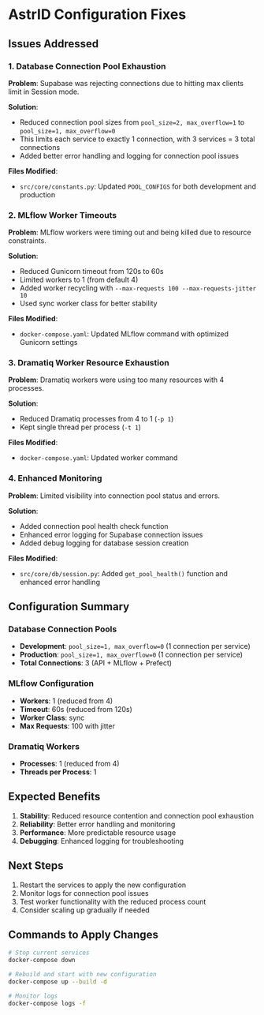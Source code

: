 # AstrID Configuration Fixes

## Issues Addressed

### 1. Database Connection Pool Exhaustion
**Problem**: Supabase was rejecting connections due to hitting max clients limit in Session mode.

**Solution**: 
- Reduced connection pool sizes from `pool_size=2, max_overflow=1` to `pool_size=1, max_overflow=0`
- This limits each service to exactly 1 connection, with 3 services = 3 total connections
- Added better error handling and logging for connection pool issues

**Files Modified**:
- `src/core/constants.py`: Updated `POOL_CONFIGS` for both development and production

### 2. MLflow Worker Timeouts
**Problem**: MLflow workers were timing out and being killed due to resource constraints.

**Solution**:
- Reduced Gunicorn timeout from 120s to 60s
- Limited workers to 1 (from default 4)
- Added worker recycling with `--max-requests 100 --max-requests-jitter 10`
- Used sync worker class for better stability

**Files Modified**:
- `docker-compose.yaml`: Updated MLflow command with optimized Gunicorn settings

### 3. Dramatiq Worker Resource Exhaustion
**Problem**: Dramatiq workers were using too many resources with 4 processes.

**Solution**:
- Reduced Dramatiq processes from 4 to 1 (`-p 1`)
- Kept single thread per process (`-t 1`)

**Files Modified**:
- `docker-compose.yaml`: Updated worker command

### 4. Enhanced Monitoring
**Problem**: Limited visibility into connection pool status and errors.

**Solution**:
- Added connection pool health check function
- Enhanced error logging for Supabase connection issues
- Added debug logging for database session creation

**Files Modified**:
- `src/core/db/session.py`: Added `get_pool_health()` function and enhanced error handling

## Configuration Summary

### Database Connection Pools
- **Development**: `pool_size=1, max_overflow=0` (1 connection per service)
- **Production**: `pool_size=1, max_overflow=0` (1 connection per service)
- **Total Connections**: 3 (API + MLflow + Prefect)

### MLflow Configuration
- **Workers**: 1 (reduced from 4)
- **Timeout**: 60s (reduced from 120s)
- **Worker Class**: sync
- **Max Requests**: 100 with jitter

### Dramatiq Workers
- **Processes**: 1 (reduced from 4)
- **Threads per Process**: 1

## Expected Benefits

1. **Stability**: Reduced resource contention and connection pool exhaustion
2. **Reliability**: Better error handling and monitoring
3. **Performance**: More predictable resource usage
4. **Debugging**: Enhanced logging for troubleshooting

## Next Steps

1. Restart the services to apply the new configuration
2. Monitor logs for connection pool issues
3. Test worker functionality with the reduced process count
4. Consider scaling up gradually if needed

## Commands to Apply Changes

```bash
# Stop current services
docker-compose down

# Rebuild and start with new configuration
docker-compose up --build -d

# Monitor logs
docker-compose logs -f
```

